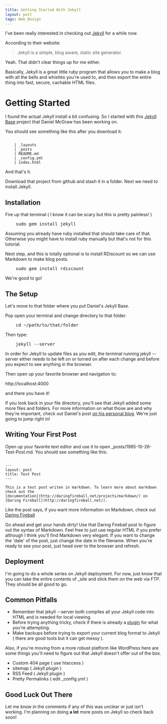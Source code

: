 ```yaml
---
title: Getting Started With Jekyll
layout: post
tags: Web_Design
---
```


I've been really interested in checking out <a href="http://jekyllrb.com/">Jekyll</a> for a while now.

According to their website:

<blockquote><p>Jekyll is a simple, blog aware, static site generator.</p></blockquote>

Yeah. That didn't clear things up for me either.

Basically, Jekyll is a great little ruby program that allows you to make a blog with all the bells and whistles you're used to, and then export the entire thing into fast, secure, cachable HTML files.

# Getting Started

I found the actual Jekyll install a bit confusing. So I started with this <a href="https://github.com/danielmcgraw/Jekyll-Base">Jekyll Base</a> project that Daniel McGraw has been working on.

You should see something like this after you download it:

<pre rel="File Structure"><code>
    | _layouts
    | _posts
    | README.md
    | _config.yml
    | index.html
</code></pre>

And that's it.

Download that project from github and stash it in a folder. Next we need to install Jekyll.

## Installation

Fire up that terminal ( I know it can be scary but this is pretty painless! )

<pre>
    sudo gem install jekyll
</pre>

Assuming you already have ruby installed that should take care of that. Otherwise you might have to install ruby manually but that's not for this tutorial.

Next step, and this is totally optional is to install RDiscount so we can use Markdown to make blog posts.

<pre>
    sudo gem install rdiscount
</pre>

We're good to go!

## The Setup

Let's move to that folder where you put Daniel's Jekyll Base.

Pop open your terminal and change directory to that folder.

<pre>
    cd ~/path/to/that/folder
</pre>

Then type:

<pre>
    jekyll --server
</pre>

In order for Jekyll to update files as you edit, the terminal running jekyll --server either needs to be left on or turned on after each change and before you expect to see anything in the browser.

Then open up your favorite browser and navigation to:

http://localhost:4000

and there you have it!

If you look back in your file directory, you'll see that Jekyll added some more files and folders. For more information on what those are and why they're important, check out Daniel's post <a href="http://danielmcgraw.com/2011/04/18/The-Ultimate-Guide-To-Getting-Started-With-Jekyll-Part-2/">on his personal blog</a>. We're just going to jump right in!

## Writing Your First Post

Open up your favorite text editor and use it to open _posts/1985-10-26-Test-Post.md. You should see something like this:

<pre rel="Markdown"><code>
---
layout: post
title: Test Post
---

This is a test post writen in markdown. To learn more about markdown check out the 
[documentation](http://daringfireball.net/projects/markdown/) on 
[Daring Fireball](http://daringfireball.net/).
</code></pre>

Like the post says, if you want more information on Markdown, check out <a href="http://daringfireball.net/projects/markdown/">Daring Fireball</a>

Go ahead and get your hands dirty! Use that Daring Fireball post to figure out the syntax of Markdown. Feel free to just use regular HTML if you prefer although I think you'll find Markdown very elegant. If you want to change the 'date' of the post, just change the date in the filename. When you're ready to see your post, just head over to the browser and refresh.

## Deployment

I'm going to do a whole series on Jekyll deployment. For now, just know that you can take the entire contents of _site and stick them on the web via FTP. They should be all good to go.

## Common Pitfalls

+ Remember that jekyll --server both compiles all your Jekyll code into HTML and is needed for local viewing.
+ Before trying anything tricky, check if there is already a <a href="https://github.com/mojombo/jekyll/wiki/Plugins">plugin</a> for what you're attempting.
+ Make backups before trying to export your current blog format to Jekyll ( there are good tools but it can get messy ).

Also, if you're moving from a more robust platform like WordPress here are some things you'll need to figure out that Jekyll doesn't offer out of the box.

+ Custom 404 page ( use htaccess )
+ sitemap ( Jekyll plugin )
+ RSS Feed ( Jekyll plugin )
+ Pretty Permalinks ( edit _config.yml )

## Good Luck Out There

Let me know in the comments if any of this was unclear or just isn't working. I'm planning on doing **a lot** more posts on Jekyll so check back soon!